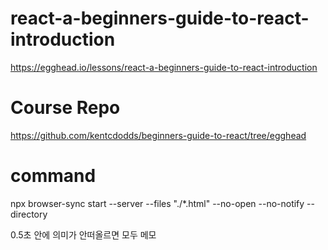 # react-a-beginners-guide-to-react-introduction
https://egghead.io/lessons/react-a-beginners-guide-to-react-introduction

# Course Repo
https://github.com/kentcdodds/beginners-guide-to-react/tree/egghead

# command
npx browser-sync start --server --files "./*.html" --no-open --no-notify --directory

0.5초 안에 의미가 안떠올르면 모두 메모